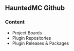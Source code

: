## HauntedMC Github

### Content

- Project Boards
- Plugin Repositories
- Plugin Releases & Packages
